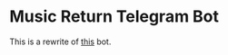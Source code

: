 # Music Return Telegram Bot

This is a rewrite of [this](https://github.com/int0x191f2/musicreturnbot) bot.

